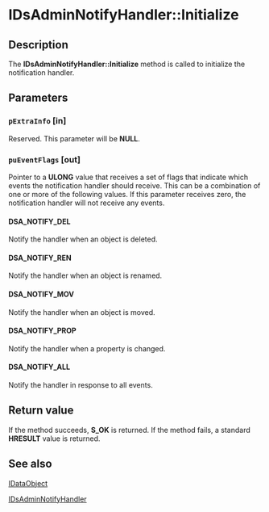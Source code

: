 # IDsAdminNotifyHandler::Initialize

## Description

The **IDsAdminNotifyHandler::Initialize** method is called to initialize the notification handler.

## Parameters

### `pExtraInfo` [in]

Reserved. This parameter will be **NULL**.

### `puEventFlags` [out]

Pointer to a **ULONG** value that receives a set of flags that indicate which events the notification handler should receive. This can be a combination of one or more of the following values. If this parameter receives zero, the notification handler will not receive any events.

#### DSA_NOTIFY_DEL

Notify the handler when an object is deleted.

#### DSA_NOTIFY_REN

Notify the handler when an object is renamed.

#### DSA_NOTIFY_MOV

Notify the handler when an object is moved.

#### DSA_NOTIFY_PROP

Notify the handler when a property is changed.

#### DSA_NOTIFY_ALL

Notify the handler in response to all events.

## Return value

If the method succeeds, **S_OK** is returned. If the method fails, a standard **HRESULT** value is returned.

## See also

[IDataObject](https://learn.microsoft.com/windows/desktop/api/objidl/nn-objidl-idataobject)

[IDsAdminNotifyHandler](https://learn.microsoft.com/windows/desktop/api/dsadmin/nn-dsadmin-idsadminnotifyhandler)